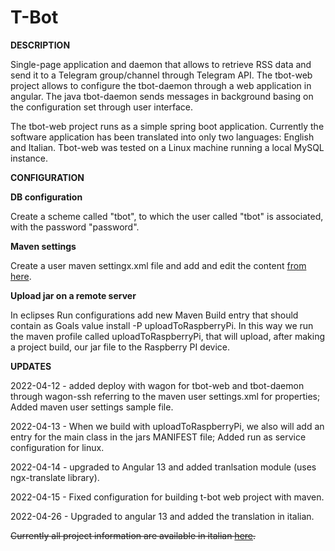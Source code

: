 # T-Bot




**DESCRIPTION**

Single-page application and daemon that allows to retrieve RSS data and send it to a Telegram group/channel through Telegram API. The tbot-web project allows to configure the tbot-daemon through a web application in angular. The java tbot-daemon sends messages in background basing on the configuration set through user interface.


The tbot-web project runs as a simple spring boot application. Currently the software application has been translated into only two languages: English and Italian. Tbot-web was tested on a Linux machine running a local MySQL instance.

**CONFIGURATION**

**DB configuration**

Create a scheme called "tbot", to which the user called "tbot" is associated, with the password "password".

**Maven settings**

Create a user maven settingx.xml file and add and edit the content  [from here](https://github.com/AndreiDodu/t-bot/blob/main/tbot/config-samples/user-maven-settings.xml).


**Upload jar on a remote server**

In eclipses Run configurations add new Maven Build entry that should contain as Goals value install -P uploadToRaspberryPi. In this way we run the maven profile called uploadToRaspberryPi, that will upload, after making a project build, our jar file to the Raspberry PI device.






**UPDATES**

2022-04-12 - added deploy with wagon for tbot-web and tbot-daemon through wagon-ssh referring to the maven user settings.xml for properties; Added maven user settings sample file.

2022-04-13 - When we build with uploadToRaspberryPi, we also will add an entry for the main class in the jars MANIFEST file; Added run as service configuration for linux. 

2022-04-14 - upgraded to Angular 13 and added tranlsation module (uses ngx-translate library).

2022-04-15 - Fixed configuration for building t-bot web project with maven.

2022-04-26 - Upgraded to angular 13 and added the translation in italian.

~~Currently all project information are available in italian [here](http://dodu.it/it/t-bot/).~~
